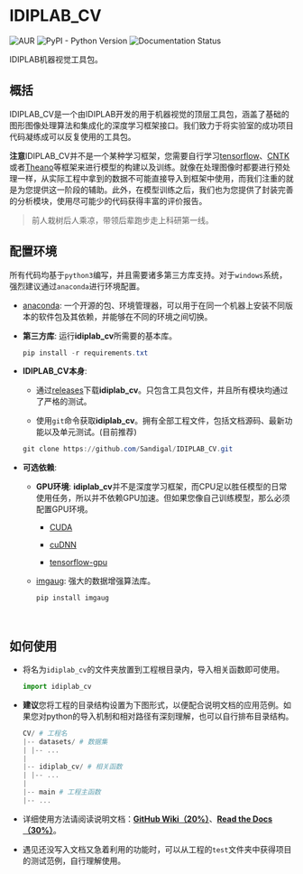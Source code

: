 # IDIPLAB_CV 

![AUR](https://img.shields.io/aur/license/yaourt.svg) ![PyPI - Python Version](https://img.shields.io/pypi/pyversions/Django.svg) ![Documentation Status](https://readthedocs.org/projects/idiplab-cv/badge/?version=latest)

IDIPLAB机器视觉工具包。

## 概括

IDIPLAB_CV是一个由IDIPLAB开发的用于机器视觉的顶层工具包，涵盖了基础的图形图像处理算法和集成化的深度学习框架接口。我们致力于将实验室的成功项目代码凝练成可以反复使用的工具包。

**注意**IDIPLAB_CV并不是一个某种学习框架，您需要自行学习[tensorflow](https://github.com/tensorflow/tensorflow)、[CNTK](https://github.com/Microsoft/cntk)或者[Theano](https://github.com/Theano/Theano)等框架来进行模型的构建以及训练。就像在处理图像时都要进行预处理一样，从实际工程中拿到的数据不可能直接导入到框架中使用，而我们注重的就是为您提供这一阶段的辅助。此外，在模型训练之后，我们也为您提供了封装完善的分析模块，使用尽可能少的代码获得丰富的评价报告。

> 前人栽树后人乘凉，带领后辈跑步走上科研第一线。

## 配置环境

所有代码均基于`python3`编写，并且需要诸多第三方库支持。对于`windows`系统，强烈建议通过`anaconda`进行环境配置。

- [anaconda](https://www.anaconda.com/download/): 一个开源的包、环境管理器，可以用于在同一个机器上安装不同版本的软件包及其依赖，并能够在不同的环境之间切换。

- **第三方库**: 运行**idiplab_cv**所需要的基本库。

  ```powershell
  pip install -r requirements.txt
  ```

- **IDIPLAB_CV本身**:

    - 通过[releases](https://github.com/Sandigal/IDIPLAB_CV/releases)下载**idiplab_cv**。只包含工具包文件，并且所有模块均通过了严格的测试。

    - 使用`git`命令获取**idiplab_cv**。拥有全部工程文件，包括文档源码、最新功能以及单元测试。(目前推荐)

    ```powershell
    git clone https://github.com/Sandigal/IDIPLAB_CV.git
    ```

- **可选依赖**: 

    - **GPU环境**: **idiplab_cv**并不是深度学习框架，而CPU足以胜任模型的日常使用任务，所以并不依赖GPU加速。但如果您像自己训练模型，那么必须配置GPU环境。

        - [CUDA](http://www.r-tutor.com/gpu-computing/cuda-installation/cuda7.5-ubuntu)

        - [cuDNN](http://askubuntu.com/questions/767269/how-can-i-install-cudnn-on-ubuntu-16-04)

        - [tensorflow-gpu](https://www.tensorflow.org/install/)

    - [imgaug](https://github.com/aleju/imgaug): 强大的数据增强算法库。

        ```powershell
        pip install imgaug
        ```

        ​

## 如何使用

- 将名为`idiplab_cv`的文件夹放置到工程根目录内，导入相关函数即可使用。

  ```python
  import idiplab_cv
  ```

- **建议**您将工程的目录结构设置为下图形式，以便配合说明文档的应用范例。如果您对python的导入机制和相对路径有深刻理解，也可以自行排布目录结构。

  ```powershell
  CV/ # 工程名
  |-- datasets/ # 数据集
  | |-- ...
  |
  |-- idiplab_cv/ # 相关函数
  | |-- ...
  |
  |-- main # 工程主函数
  |-- ...
  ```



- 详细使用方法请阅读说明文档：[**GitHub Wiki（20%）**](https://github.com/Sandiagal/IDIPLAB_CV/wiki)、[**Read the Docs（30%）**](https://idiplab-cv.readthedocs.io/zh/latest/)。

- 遇见还没写入文档又急着利用的功能时，可以从工程的`test`文件夹中获得项目的测试范例，自行理解使用。

